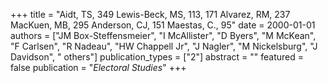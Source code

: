 +++
title = "Aidt, TS, 349 Lewis-Beck, MS, 113, 171 Alvarez, RM, 237 MacKuen, MB, 295 Anderson, CJ, 151 Maestas, C., 95"
date = 2000-01-01
authors = ["JM Box-Steffensmeier", "I McAllister", "D Byers", "M McKean", "F Carlsen", "R Nadeau", "HW Chappell Jr", "J Nagler", "M Nickelsburg", "J Davidson", " others"]
publication_types = ["2"]
abstract = ""
featured = false
publication = "*Electoral Studies*"
+++


